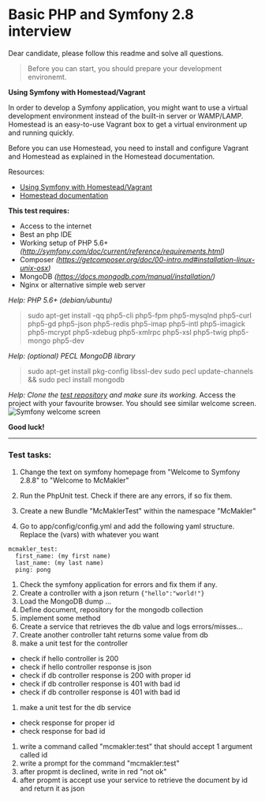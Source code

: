 # Basic PHP and Symfony 2.8 interview

Dear candidate, please follow this readme and solve all questions.

> Before you can start, you should prepare your development environemt.

**Using Symfony with Homestead/Vagrant**

In order to develop a Symfony application, you might want to use a virtual development environment instead of the built-in server or WAMP/LAMP. Homestead is an easy-to-use Vagrant box to get a virtual environment up and running quickly.

Before you can use Homestead, you need to install and configure Vagrant and Homestead as explained in the Homestead documentation.

Resources:
- [Using Symfony with Homestead/Vagrant](http://symfony.com/doc/current/cookbook/workflow/homestead.html)
- [Homestead documentation](http://laravel.com/docs/homestead#installation-and-setup)


**This test requires:**
- Access to the internet
- Best an php IDE
- Working setup of PHP 5.6+ *(http://symfony.com/doc/current/reference/requirements.html)*
- Composer *(https://getcomposer.org/doc/00-intro.md#installation-linux-unix-osx)*
- MongoDB *(https://docs.mongodb.com/manual/installation/)*
- Nginx or alternative simple web server


*Help: PHP 5.6+ (debian/ubuntu)*
> sudo apt-get install -qq php5-cli php5-fpm php5-mysqlnd php5-curl php5-gd php5-json php5-redis php5-imap php5-intl php5-imagick php5-mcrypt php5-xdebug php5-xmlrpc php5-xsl php5-twig php5-mongo php5-dev

*Help: (optional) PECL MongoDB library*
> sudo apt-get install pkg-config libssl-dev
> sudo pecl update-channels && sudo pecl install mongodb

*Help: Clone the [test repository](https://github.com/OskHa/php_interview_test) and make sure its working.*
Access the project with your favourite browser. You should see similar welcome screen.  
![Symfony welcome screen](https://raw.githubusercontent.com/OskHa/php_interview_test/master/symfony_screenshot.png)

**Good luck!**


--------


### Test tasks:

1. Change the text on symfony homepage from "Welcome to Symfony 2.8.8" to "Welcome to McMakler"

1. Run the PhpUnit test. Check if there are any errors, if so fix them.

1. Create a new Bundle "McMaklerTest" within the namespace "McMakler"

1. Go to app/config/config.yml and add the following yaml structure. Replace the (vars) with whatever you want

  ```
  mcmakler_test:
    first_name: (my first name)
    last_name: (my last name)
    ping: pong
  ```

1. Check the symfony application for errors and fix them if any.
1. Create a controller with a json return `{"hello":"world!"}`
1. Load the MongoDB dump ...
1. Define document, repository for the mongodb collection
1. implement some method
1. Create a service that retrieves the db value and logs errors/misses...
1. Create another controller taht returns some value from db
1. make a unit test for the controller
  * check if hello controller is 200
  * check if hello controller response is json
  * check if db controller response is 200 with proper id
  * check if db controller response is 401 with bad id
  * check if db controller response is 401 with bad id
  
1. make a unit test for the db service
  * check response for proper id
  * check response for bad id

1. write a command called "mcmakler:test" that should accept 1 argument called id
1. write a prompt for the command "mcmakler:test"
1. after propmt is declined, write in red "not ok"
1. after propmt is accept use your service to retrieve the document by id and return it as json


